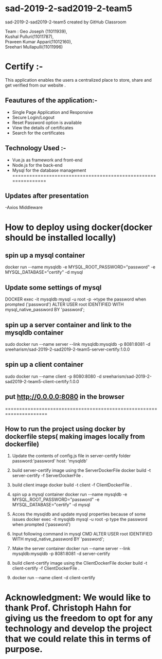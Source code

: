 # sad-2019-2-sad2019-2-team5
sad-2019-2-sad2019-2-team5 created by GitHub Classroom

Team :
Geo Joseph (11011939),  
Kushal Pulluri(11011787),   
Praveen Kumar Appari(11012160),   
Sreehari Mullapulli(11011996)   

# Certify :-
This application enables the users a centralized place to store, share and get verified from our website .

## Feautures of the application:-
- Single Page Application and Responsive
- Secure Login/Logout
- Reset Password option is available
- View the details of certificates
- Search for the certificates

## Technology Used :-
- Vue.js as framework and front-end
- Node.js for the back-end
- Mysql for the database management
===============================================================

## Updates after presentation

-Axios Middleware


# How to deploy using docker(docker should be installed locally) 
## spin up a mysql container
docker run --name mysqldb -e MYSQL_ROOT_PASSWORD="password" -e MYSQL_DATABASE="certify" -d mysql

## Update some settings of mysql
DOCKER exec -it mysqldb mysql -u root -p
->type the password when prompted ('password')
ALTER USER root IDENTIFIED WITH mysql_native_password BY 'password';

## spin up a server container and link to the mysqldb container
sudo docker run --name server --link mysqldb:mysqldb -p 8081:8081 -d sreeharism/sad-2019-2-sad2019-2-team5-server-certify:1.0.0

## spin up a client container
sudo docker run --name client -p 8080:8080 -d sreeharism/sad-2019-2-sad2019-2-team5-client-certify:1.0.0

## put http://0.0.0.0:8080 in the browser

=====================================================================

## How to run the project using docker by dockerfile steps( making images locally from dockerfile)

1. Update the contents of config.js file in server-certify folder
   password:'password'
   host: 'mysqldb'
   
2. build server-certify image using the ServerDockerFile
docker build -t server-certify -f ServerDockerFile .

3. build client image
docker build -t client -f ClientDockerFile .

4. spin up a mysql container
docker run --name mysqldb -e MYSQL_ROOT_PASSWORD="password" -e MYSQL_DATABASE="certify" -d mysql

5. Acces the mysqldb and update mysql properties because of some issues 
docker exec -it mysqldb mysql -u root -p
type the password when prompted ('password')

6. Input following command in mysql CMD
ALTER USER root IDENTIFIED WITH mysql_native_password BY 'password';

7. Make the server container
docker run --name server --link mysqldb:mysqldb -p 8081:8081 -d server-certify  

8. build client-certify image using the ClientDockerFile
docker build -t client-certify -f ClientDockerFile .

9. docker run --name client -d client-certify  



# Acknowledgment: We would like to thank Prof. Christoph Hahn for giving us the freedom to opt for any technology and develop the project that we could relate this in terms of purpose.
